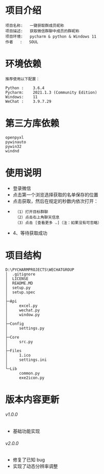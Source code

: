 # 项目介绍
    项目名称:   一键获取群成员昵称
    项目描述:   获取微信群聊中成员的群昵称
    项目环境:   pycharm & python & Windows 11
    作者   :   SOUL


# 环境依赖
    推荐使用以下配置：

    Python :    3.6.4
    Pycharm:    2021.1.3 (Community Edition)
    Windows:    11
    WeChat :    3.9.7.29


# 第三方库依赖
    openpyxl
    pywinauto
    pywin32
    windnd


# 使用说明
* 登录微信
* 点击第一个浏览选择获取的名单保存的位置
* 点击获取，然后在规定的秒数内依次打开：
*      （1）打开目标群聊
       （2）点击右上角聊天信息
       （3）点击 [查看更多 ⌵]（注：如果没有可忽略）
* 4、等待获取成功


# 项目结构
    D:\PYCHARMPROJECTS\WECHATGROUP
    │  .gitignore
    │  LICENSE
    │  README.MD
    │  setup.py
    │  setup.spec
    │
    ├─Api
    │     excel.py
    │     wechat.py
    │     window.py
    │
    ├─Config
    │     settings.py
    │
    ├─Core
    │     src.py
    │
    ├─Files
    │     1.ico
    │     settings.ini
    │
    └─Lib
          common.py
          exe2icon.py


# 版本内容更新
###### v1.0.0
* 基础功能实现
###### v2.0.0
* 修复了已知 bug
* 实现了动态分辨率调整
